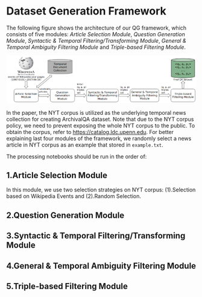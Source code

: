 # Dataset Generation Framework

The following figure shows the architecture of our QG framework, which consists of five modules: <em>Article Selection Module</em>, <em>Question Generation Module</em>, <em>Syntactic & Temporal Filtering/Transforming Module</em>, <em>General & Temporal Ambiguity Filtering Module</em> and <em>Triple-based Filtering Module</em>.
<p align="center">
  <img src="Figures/QG_Framework.png">
</p>

In the paper, the NYT corpus is utilized as the underlying temporal news collection for creating ArchivalQA dataset. Note that due to the NYT corpus policy, we need to prevent exposing the whole NYT corpus to the public. To obtain the corpus, refer to https://catalog.ldc.upenn.edu. For better explaining last four modules of the framework, we randomly select a news article in NYT corpus as an example that stored in `example.txt`. 

The processing notebooks should be run in the order of:
## 1.Article Selection Module
In this module, we use two selection strategies on NYT corpus: (1).Selection based on Wikipedia Events and (2).Random Selection.


## 2.Question Generation Module

## 3.Syntactic & Temporal Filtering/Transforming Module

## 4.General & Temporal Ambiguity Filtering Module

## 5.Triple-based Filtering Module
